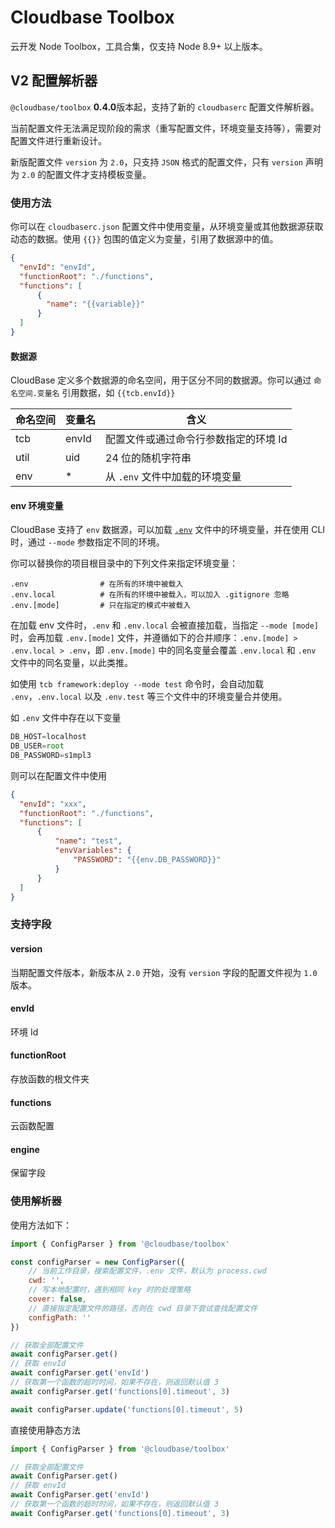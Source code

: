 # Cloudbase Toolbox

云开发 Node Toolbox，工具合集，仅支持 Node 8.9+ 以上版本。

## V2 配置解析器

`@cloudbase/toolbox` **0.4.0**版本起，支持了新的 `cloudbaserc` 配置文件解析器。

当前配置文件无法满足现阶段的需求（重写配置文件，环境变量支持等），需要对配置文件进行重新设计。

新版配置文件 `version` 为 `2.0`，只支持 `JSON` 格式的配置文件，只有 `version` 声明为 `2.0` 的配置文件才支持模板变量。

### 使用方法

你可以在 `cloudbaserc.json` 配置文件中使用变量，从环境变量或其他数据源获取动态的数据。使用 `{{}}` 包围的值定义为变量，引用了数据源中的值。

```json
{
  "envId": "envId",
  "functionRoot": "./functions",
  "functions": [
      {
        "name": "{{variable}}"
      }
  ]
}
```

#### 数据源

CloudBase 定义多个数据源的命名空间，用于区分不同的数据源。你可以通过 `命名空间.变量名` 引用数据，如 `{{tcb.envId}}`

| 命名空间 | 变量名 | 含义                                  |
| -------- | ------ | ------------------------------------- |
| tcb      | envId  | 配置文件或通过命令行参数指定的环境 Id |
| util     | uid    | 24 位的随机字符串                     |
| env      | \*     | 从 `.env` 文件中加载的环境变量        |

#### env 环境变量

CloudBase 支持了 `env` 数据源，可以加载 [`.env`](https://github.com/motdotla/dotenv) 文件中的环境变量，并在使用 CLI 时，通过 `--mode` 参数指定不同的环境。

你可以替换你的项目根目录中的下列文件来指定环境变量：

```
.env                # 在所有的环境中被载入
.env.local          # 在所有的环境中被载入，可以加入 .gitignore 忽略
.env.[mode]         # 只在指定的模式中被载入
```

在加载 env 文件时，`.env` 和 `.env.local` 会被直接加载，当指定 `--mode [mode]` 时，会再加载 `.env.[mode]` 文件，并遵循如下的合并顺序：`.env.[mode] > .env.local > .env`，即 `.env.[mode]` 中的同名变量会覆盖 `.env.local` 和 `.env` 文件中的同名变量，以此类推。

如使用 `tcb framework:deploy --mode test` 命令时，会自动加载 `.env`，`.env.local` 以及 `.env.test` 等三个文件中的环境变量合并使用。


如 `.env`  文件中存在以下变量

```jsx
DB_HOST=localhost
DB_USER=root
DB_PASSWORD=s1mpl3
```

则可以在配置文件中使用

```json
{
  "envId": "xxx",
  "functionRoot": "./functions",
  "functions": [
      {
          "name": "test",
          "envVariables": {
              "PASSWORD": "{{env.DB_PASSWORD}}"
          }
      }
  ]
}
```

### 支持字段

#### version

当期配置文件版本，新版本从 `2.0` 开始，没有 `version` 字段的配置文件视为 `1.0` 版本。

#### envId

环境 Id

#### functionRoot

存放函数的根文件夹

#### functions

云函数配置

#### engine

保留字段

### 使用解析器

使用方法如下：

```js
import { ConfigParser } from '@cloudbase/toolbox'

const configParser = new ConfigParser({
    // 当前工作目录，搜索配置文件，.env 文件，默认为 process.cwd
    cwd: '',
    // 写本地配置时，遇到相同 key 时的处理策略
    cover: false,
    // 直接指定配置文件的路径，否则在 cwd 目录下尝试查找配置文件
    configPath: ''
})

// 获取全部配置文件
await configParser.get()
// 获取 envId
await configParser.get('envId')
// 获取第一个函数的超时时间，如果不存在，则返回默认值 3
await configParser.get('functions[0].timeout', 3)

await configParser.update('functions[0].timeout', 5)
```

直接使用静态方法

```js
import { ConfigParser } from '@cloudbase/toolbox'

// 获取全部配置文件
await ConfigParser.get()
// 获取 envId
await ConfigParser.get('envId')
// 获取第一个函数的超时时间，如果不存在，则返回默认值 3
await ConfigParser.get('functions[0].timeout', 3)
```
